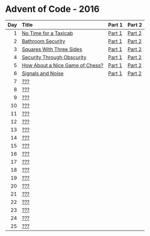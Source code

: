 # Advent of Code - 2016

| Day | Title | Part 1 | Part 2 |
| --: | :---- | :----- | :----- |
| 1 | [No Time for a Taxicab](https://adventofcode.com/2016/day/1) | [Part 1](D01/PartA.cs) | [Part 2](D01/PartB.cs) |
| 2 | [Bathroom Security](https://adventofcode.com/2016/day/2) | [Part 1](D02/PartA.cs) | [Part 2](D02/PartB.cs) |
| 3 | [Squares With Three Sides](https://adventofcode.com/2016/day/3) | [Part 1](D03/PartA.cs) | [Part 2](D03/PartB.cs) |
| 4 | [Security Through Obscurity](https://adventofcode.com/2016/day/4) | [Part 1](D04/PartA.cs) | [Part 2](D04/PartB.cs) |
| 5 | [How About a Nice Game of Chess?](https://adventofcode.com/2016/day/5) | [Part 1](D05/PartA.cs) | [Part 2](D05/PartB.cs) |
| 6 | [Signals and Noise](https://adventofcode.com/2016/day/6) | [Part 1](D06/PartA.cs) | [Part 2](D06/PartB.cs) |
| 7 | [???](https://adventofcode.com/2016/day/7) |  |  |
| 8 | [???](https://adventofcode.com/2016/day/8) |  |  |
| 9 | [???](https://adventofcode.com/2016/day/9) |  |  |
| 10 | [???](https://adventofcode.com/2016/day/10) |  |  |
| 11 | [???](https://adventofcode.com/2016/day/11) |  |  |
| 12 | [???](https://adventofcode.com/2016/day/12) |  |  |
| 13 | [???](https://adventofcode.com/2016/day/13) |  |  |
| 14 | [???](https://adventofcode.com/2016/day/14) |  |  |
| 15 | [???](https://adventofcode.com/2016/day/15) |  |  |
| 16 | [???](https://adventofcode.com/2016/day/16) |  |  |
| 17 | [???](https://adventofcode.com/2016/day/17) |  |  |
| 18 | [???](https://adventofcode.com/2016/day/18) |  |  |
| 19 | [???](https://adventofcode.com/2016/day/19) |  |  |
| 20 | [???](https://adventofcode.com/2016/day/20) |  |  |
| 21 | [???](https://adventofcode.com/2016/day/21) |  |  |
| 22 | [???](https://adventofcode.com/2016/day/22) |  |  |
| 23 | [???](https://adventofcode.com/2016/day/23) |  |  |
| 24 | [???](https://adventofcode.com/2016/day/24) |  |  |
| 25 | [???](https://adventofcode.com/2016/day/25) |  |  |
